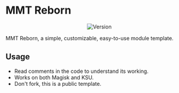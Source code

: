 # MMT Reborn
<div align="center">
    <img src="https://img.shields.io/badge/Version-v1.7.0-blue.svg?longCache=true&style=popout-square" alt="Version" />
</div>

MMT Reborn, a simple, customizable, easy-to-use module template.

## Usage
- Read comments in the code to understand its working.
- Works on both Magisk and KSU.
- Don't fork, this is a public template.